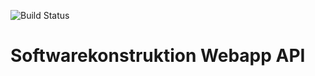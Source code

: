![Build Status](https://github.com/SimonStaehli/sko_webapp_api/workflows/python-app.yml/badge.svg)

# Softwarekonstruktion Webapp API
